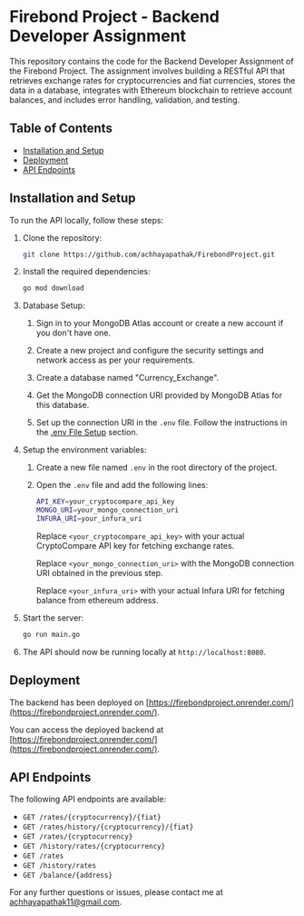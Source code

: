 # Firebond Project - Backend Developer Assignment

This repository contains the code for the Backend Developer Assignment of the Firebond Project. The assignment involves building a RESTful API that retrieves exchange rates for cryptocurrencies and fiat currencies, stores the data in a database, integrates with Ethereum blockchain to retrieve account balances, and includes error handling, validation, and testing.

## Table of Contents

- [Installation and Setup](#installation-and-setup)
- [Deployment](#deployment)
- [API Endpoints](#api-endpoints)

<!-- ## Minimum Requirements

The assignment requires implementing the following features:

1. **Data Acquisition:** Fetch exchange rates for cryptocurrencies and fiat currencies from an existing API (e.g., CoinGecko or CryptoCompare) periodically.

2. **Database:** Implement a database to store the exchange rate data efficiently. It can be an SQL or NoSQL database based on your preference.

3. **API Endpoints:** Develop the following RESTful API endpoints:

   - `GET /rates/{cryptocurrency}/{fiat}`: Returns the current exchange rate between the specified cryptocurrency and fiat currency.
   - `GET /rates/{cryptocurrency}`: Returns the current exchange rates between the specified cryptocurrency and all supported fiat currencies.
   - `GET /rates`: Returns the current exchange rates for all supported cryptocurrency-fiat pairs.
   - `GET /rates/history/{cryptocurrency}/{fiat}`: Returns the exchange rate history between the specified cryptocurrency and fiat currency for the past 24 hours.

4. **Web3 Integration:** Use the web3 library to retrieve the current balance of a specific Ethereum address. Expose this functionality through the API endpoint `GET /balance/{address}`.

5. **Error Handling and Validation:** Implement proper error handling and validation for request data. Return appropriate error messages for invalid requests and handle exceptions gracefully.

6. **Testing:** Write unit and integration tests to verify the correctness of the API. -->

## Installation and Setup

To run the API locally, follow these steps:

1. Clone the repository:

   ```bash
   git clone https://github.com/achhayapathak/FirebondProject.git

2. Install the required dependencies:

    ```bash
    go mod download
    ```

3. Database Setup:

    1. Sign in to your MongoDB Atlas account or create a new account if you don't have one.

    2. Create a new project and configure the security settings and network access as per your requirements.

    3. Create a database named "Currency_Exchange".

    4. Get the MongoDB connection URI provided by MongoDB Atlas for this database.

    5. Set up the connection URI in the `.env` file. Follow the instructions in the [.env File Setup](#env-file-setup) section.

4. Setup the environment variables:

    1. Create a new file named `.env` in the root directory of the project.

    2. Open the `.env` file and add the following lines:

        ```bash
        API_KEY=your_cryptocompare_api_key
        MONGO_URI=your_mongo_connection_uri
        INFURA_URI=your_infura_uri
        ```

        Replace `<your_cryptocompare_api_key>` with your actual CryptoCompare API key for fetching exchange rates.
        
        Replace `<your_mongo_connection_uri>` with the MongoDB connection URI obtained in the previous step.  
        
        Replace `<your_infura_uri>` with your actual Infura URI for fetching balance from ethereum address.

5. Start the server:

    ```bash
    go run main.go
    ```

6. The API should now be running locally at `http://localhost:8080`.


## Deployment

The backend has been deployed on [https://firebondproject.onrender.com/](https://firebondproject.onrender.com/).

You can access the deployed backend at [https://firebondproject.onrender.com/](https://firebondproject.onrender.com/).


## API Endpoints

The following API endpoints are available:

- `GET /rates/{cryptocurrency}/{fiat}`
- `GET /rates/history/{cryptocurrency}/{fiat}`
- `GET /rates/{cryptocurrency}`
- `GET /history/rates/{cryptocurrency}`
- `GET /rates`
- `GET /history/rates`
- `GET /balance/{address}`

For any further questions or issues, please contact me at [achhayapathak11@gmail.com](mailto:achhayapathak11@gmail.com).
